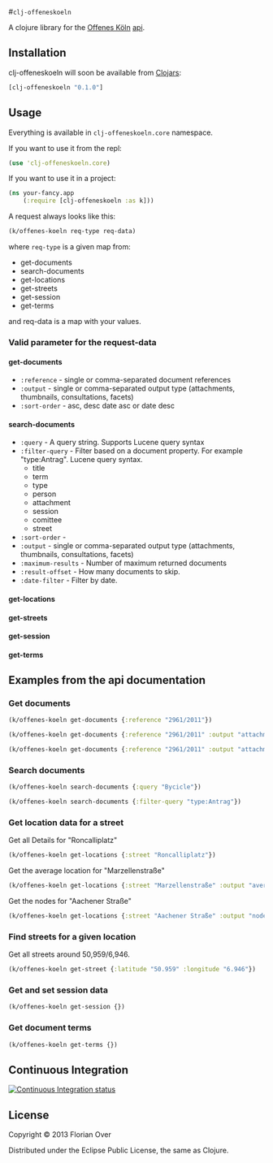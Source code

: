 #`clj-offeneskoeln`

A clojure library for the [Offenes Köln](http://www.offeneskoeln.de) [api](http://offeneskoeln.de/api/).

## Installation

clj-offeneskoeln will soon be available from [Clojars](http://clojars.org/clj-http):
```clojure
[clj-offeneskoeln "0.1.0"]
```

## Usage 

Everything is available in `clj-offeneskoeln.core` namespace.

If you want to use it from the repl:
```clojure
(use 'clj-offeneskoeln.core)
```

If you want to use it in a project:
```clojure
(ns your-fancy.app
    (:require [clj-offeneskoeln :as k]))
```

A request always looks like this:
```clojure
(k/offenes-koeln req-type req-data)
```
where `req-type` is a given map from:
* get-documents
* search-documents
* get-locations
* get-streets
* get-session
* get-terms

and req-data is a map with your values.

### Valid parameter for the request-data

#### get-documents

* `:reference` - single or comma-separated document references 
* `:output` - single or comma-separated output type (attachments, thumbnails, consultations, facets)
* `:sort-order` - asc, desc date asc or date desc 

#### search-documents

* `:query` - A query string. Supports Lucene query syntax
* `:filter-query` - Filter based on a document property. For example "type:Antrag". Lucene query syntax.
  * title
  * term
  * type
  * person
  * attachment
  * session
  * comittee
  * street
* `:sort-order` - 
* `:output` - single or comma-separated output type (attachments, thumbnails, consultations, facets) 
* `:maximum-results` - Number of maximum returned documents
* `:result-offset` - How many documents to skip.
* `:date-filter` - Filter by date.

#### get-locations

#### get-streets

#### get-session

#### get-terms 

## Examples from the api documentation

### Get documents

```clojure
(k/offenes-koeln get-documents {:reference "2961/2011"})
```

```clojure
(k/offenes-koeln get-documents {:reference "2961/2011" :output "attachments"})
```

```clojure
(k/offenes-koeln get-documents {:reference "2961/2011" :output "attachments,thumbnails"})
```

### Search documents

```clojure
(k/offenes-koeln search-documents {:query "Bycicle"})
```

```clojure
(k/offenes-koeln search-documents {:filter-query "type:Antrag"})
```

### Get location data for a street

Get all Details for "Roncalliplatz"
```clojure
(k/offenes-koeln get-locations {:street "Roncalliplatz"})
```

Get the average location for "Marzellenstraße"
```clojure
(k/offenes-koeln get-locations {:street "Marzellenstraße" :output "averages"})
```

Get the nodes for "Aachener Straße"
```clojure
(k/offenes-koeln get-locations {:street "Aachener Straße" :output "nodes"})
```

### Find streets for a given location

Get all streets around 50,959/6,946.
```clojure
(k/offenes-koeln get-street {:latitude "50.959" :longitude "6.946"})
```

### Get and set session data

```clojure
(k/offenes-koeln get-session {})
```

### Get document terms

```clojure
(k/offenes-koeln get-terms {})
```

## Continuous Integration

[![Continuous Integration status](https://secure.travis-ci.org/FlorianO/clj-offeneskoeln.png)](http://travis-ci.org/FlorianO/clj-offeneskoeln)

## License

Copyright © 2013 Florian Over

Distributed under the Eclipse Public License, the same as Clojure.
